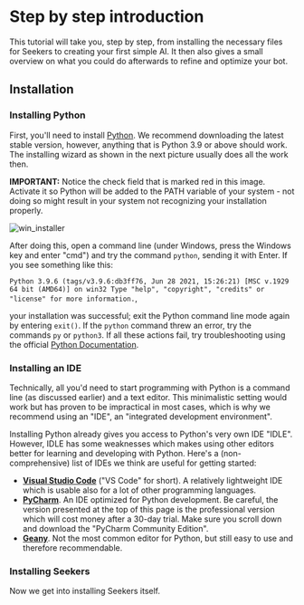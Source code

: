 # Step by step introduction

This tutorial will take you, step by step, from installing the necessary files for Seekers to creating your first simple AI.
It then also gives a small overview on what you could do afterwards to refine and optimize your bot.

## Installation

### Installing Python

First, you'll need to install [Python](https://www.python.org/downloads/). We recommend downloading the latest stable version, however, anything that is Python 3.9 or above
should work. The installing wizard as shown in the next picture usually does all the work then.

**IMPORTANT:** Notice the check field that is marked red in this image. Activate it so Python will be added to the PATH variable of your system - not doing so might result
in your system not recognizing your installation properly.

![win_installer](https://github.com/seekers-dev/wiki/assets/46622920/7595679a-6325-4a65-8bc3-e663c030df95)

After doing this, open a command line (under Windows, press the Windows key and enter "cmd") and try the command `python`, sending it with Enter. If you see something
like this:

`Python 3.9.6 (tags/v3.9.6:db3ff76, Jun 28 2021, 15:26:21) [MSC v.1929 64 bit (AMD64)] on win32
Type "help", "copyright", "credits" or "license" for more information.`,

your installation was successful; exit the Python command line mode again by entering `exit()`.
If the `python` command threw an error, try the commands `py` or `python3`.
If all these actions fail, try troubleshooting using the official [Python Documentation](https://wiki.python.org/moin/BeginnersGuide/Download).


### Installing an IDE

Technically, all you'd need to start programming with Python is a command line (as discussed earlier) and a text editor.
This minimalistic setting would work but has proven to be impractical in most cases, which is why we recommend using an "IDE", an "integrated development environment".

Installing Python already gives you access to Python's very own IDE "IDLE". However, IDLE has some weaknesses which makes using other editors better for learning
and developing with Python. Here's a (non-comprehensive) list of IDEs we think are useful for getting started:

* **[Visual Studio Code](https://code.visualstudio.com/Download)** ("VS Code" for short). A relatively lightweight IDE which is usable also for a lot of other programming languages.
* **[PyCharm](https://www.jetbrains.com/pycharm/download/)**. An IDE optimized for Python development. Be careful, the version presented at the top of this page is the professional version which will cost money after a 30-day trial. Make sure you scroll down and download the "PyCharm Community Edition".
* **[Geany](https://www.geany.org/download/releases/)**. Not the most common editor for Python, but still easy to use and therefore recommendable.

### Installing Seekers

Now we get into installing Seekers itself.
